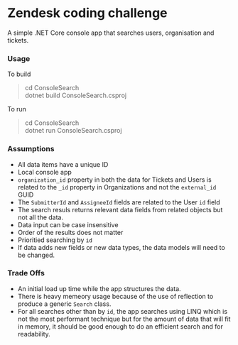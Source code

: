 
# Zendesk coding challenge
A simple .NET Core console app that searches users, organisation and tickets.

### Usage

To build

>cd ConsoleSearch <br>  dotnet build ConsoleSearch.csproj

To run

>cd ConsoleSearch <br>  dotnet run ConsoleSearch.csproj

### Assumptions
- All data items have a unique ID
- Local console app
- `organization_id` property in both the data for Tickets and Users is related to the  `_id` property in Organizations and not the `external_id` GUID
- The `SubmitterId` and `AssigneeId` fields are related to the User `id` field
- The search resuls returns relevant data fields from related objects but not all the data.
- Data input can be case insensitive
- Order of the results does not matter
- Prioritied searching by `id`
- If data adds new fields or new data types, the data models will need to be changed. 

### Trade Offs
- An initial load up time while the app structures the data.
- There is heavy memeory usage because of the use of reflection to produce a generic `Search` class.
- For all searches other than by `id`, the app searches using LINQ which is not the most performant technique but for the amount of data that will fit in memory, it should be good enough to do an efficient search and for readability. 
